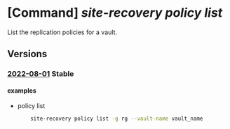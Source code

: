 # [Command] _site-recovery policy list_

List the replication policies for a vault.

## Versions

### [2022-08-01](/Resources/mgmt-plane/L3N1YnNjcmlwdGlvbnMve30vcmVzb3VyY2Vncm91cHMve30vcHJvdmlkZXJzL21pY3Jvc29mdC5yZWNvdmVyeXNlcnZpY2VzL3ZhdWx0cy97fS9yZXBsaWNhdGlvbnBvbGljaWVz/2022-08-01.xml) **Stable**

<!-- mgmt-plane /subscriptions/{}/resourcegroups/{}/providers/microsoft.recoveryservices/vaults/{}/replicationpolicies 2022-08-01 -->

#### examples

- policy list
    ```bash
        site-recovery policy list -g rg --vault-name vault_name
    ```
